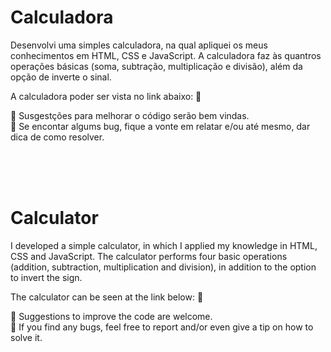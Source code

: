 # Calculadora
Desenvolvi uma simples calculadora, na qual apliquei os meus conhecimentos em HTML, CSS e JavaScript.
A calculadora faz às quantros operações básicas (soma, subtração, multiplicação e divisão), além da opção de inverte o sinal.

A calculadora poder ser vista no link abaixo:
🔗

📣 Susgestções para melhorar o código serão bem vindas.<br>
🐛 Se encontar algums bug, fique a vonte em relatar e/ou até mesmo, dar dica de como resolver.

<br>
<br>
<br>

# Calculator
I developed a simple calculator, in which I applied my knowledge in HTML, CSS and JavaScript.
The calculator performs four basic operations (addition, subtraction, multiplication and division), in addition to the option to invert the sign.

The calculator can be seen at the link below:
🔗

📣 Suggestions to improve the code are welcome.<br>
🐛 If you find any bugs, feel free to report and/or even give a tip on how to solve it.
